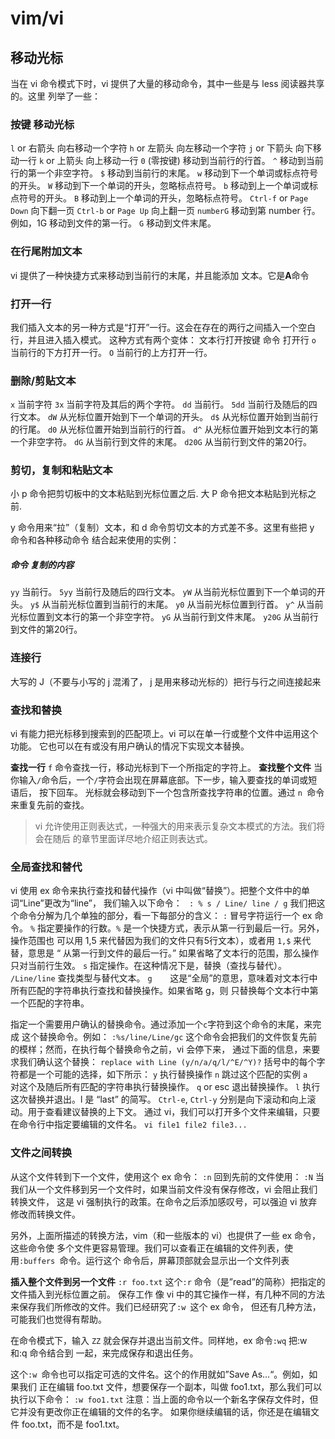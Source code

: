 # vim/vi
## 移动光标
当在 vi 命令模式下时，vi 提供了大量的移动命令，其中一些是与 less 阅读器共享的。这里 列举了一些：

### 按键	移动光标
```l``` or 右箭头	向右移动一个字符
```h``` or 左箭头	向左移动一个字符
 ```j``` or 下箭头	向下移动一行
 ```k``` or 上箭头	向上移动一行
 ```0``` (零按键)	移动到当前行的行首。
 ```^```	移动到当前行的第一个非空字符。
 ```$```	移动到当前行的末尾。
 ```w```	移动到下一个单词或标点符号的开头。
 ```W```	移动到下一个单词的开头，忽略标点符号。
 ```b```	移动到上一个单词或标点符号的开头。
 ```B```	移动到上一个单词的开头，忽略标点符号。
```Ctrl-f``` or ```Page Down```	向下翻一页
```Ctrl-b``` or ```Page Up```	向上翻一页
```numberG```	移动到第 number 行。例如，1G 移动到文件的第一行。
```G```	移动到文件末尾。

### 在行尾附加文本
vi 提供了一种快捷方式来移动到当前行的末尾，并且能添加 文本。它是**A**命令
### 打开一行
我们插入文本的另一种方式是“打开”一行。这会在存在的两行之间插入一个空白行，并且进入插入模式。 这种方式有两个变体：
文本行打开按键
命令	打开行
```o```	当前行的下方打开一行。
```O```	当前行的上方打开一行。
### 删除/剪贴文本
```x```	   当前字符
```3x```	当前字符及其后的两个字符。
```dd```	当前行。
```5dd```	当前行及随后的四行文本。
```dW```	从光标位置开始到下一个单词的开头。
```d$```	从光标位置开始到当前行的行尾。
```d0```	从光标位置开始到当前行的行首。
```d^```	从光标位置开始到文本行的第一个非空字符。
```dG```	从当前行到文件的末尾。
```d20G```	从当前行到文件的第20行。

### 剪切，复制和粘贴文本
小 p 命令把剪切板中的文本粘贴到光标位置之后.
大 P 命令把文本粘贴到光标之前.

y 命令用来“拉”（复制）文本，和 d 命令剪切文本的方式差不多。这里有些把 y 命令和各种移动命令 结合起来使用的实例：

##### 命令	复制的内容
```yy```	当前行。
```5yy```	当前行及随后的四行文本。
```yW```	从当前光标位置到下一个单词的开头。
```y$```	从当前光标位置到当前行的末尾。
```y0```	从当前光标位置到行首。
```y^```	从当前光标位置到文本行的第一个非空字符。
```yG```	从当前行到文件末尾。
```y20G```	从当前行到文件的第20行。

### 连接行
大写的 J（不要与小写的 j 混淆了， j 是用来移动光标的）把行与行之间连接起来

### 查找和替换
vi 有能力把光标移到搜索到的匹配项上。vi 可以在单一行或整个文件中运用这个功能。 它也可以在有或没有用户确认的情况下实现文本替换。

**查找一行**
```f``` 命令查找一行，移动光标到下一个所指定的字符上。
**查找整个文件**
当你输入```/```命令后，一个```/```字符会出现在屏幕底部。下一步，输入要查找的单词或短语后， 按下回车。
光标就会移动到下一个包含所查找字符串的位置。通过 ```n ```命令来重复先前的查找。
> vi 允许使用正则表达式，一种强大的用来表示复杂文本模式的方法。我们将会在随后 的章节里面详尽地介绍正则表达式。

### 全局查找和替代
vi 使用 ex 命令来执行查找和替代操作（vi 中叫做“替换”）。把整个文件中的单词“Line”更改为“line”， 我们输入以下命令：
 ``` : % s / Line/ line / g```
我们把这个命令分解为几个单独的部分，看一下每部分的含义：
```:```	冒号字符运行一个 ex 命令。
```%```	指定要操作的行数。```%``` 是一个快捷方式，表示从第一行到最后一行。另外，操作范围也 可以用 1,5 来代替因为我们的文件只有5行文本），或者用 ```1,$``` 来代替，意思是 “ 从第一行到文件的最后一行。” 如果省略了文本行的范围，那么操作只对当前行生效。
```s```	指定操作。在这种情况下是，替换（查找与替代）。
```/Line/line```	查找类型与替代文本。
```g	```这是“全局”的意思，意味着对文本行中所有匹配的字符串执行查找和替换操作。如果省略 g，则 只替换每个文本行中第一个匹配的字符串。

指定一个需要用户确认的替换命令。通过添加一个```c```字符到这个命令的末尾，来完成 这个替换命令。例如：
```:%s/line/Line/gc```
这个命令会把我们的文件恢复先前的模样；然而，在执行每个替换命令之前，vi 会停下来， 通过下面的信息，来要求我们确认这个替换：
```replace with Line (y/n/a/q/l/^E/^Y)?```
括号中的每个字符都是一个可能的选择，如下所示：
```y```	执行替换操作
```n```	跳过这个匹配的实例
```a	```对这个及随后所有匹配的字符串执行替换操作。
```q``` or esc	退出替换操作。
```l```	执行这次替换并退出。l 是 “last” 的简写。
```Ctrl-e```, ```Ctrl-y```	分别是向下滚动和向上滚动。用于查看建议替换的上下文。
通过 vi，我们可以打开多个文件来编辑，只要在命令行中指定要编辑的文件名。
```vi file1 file2 file3...```
### 文件之间转换
从这个文件转到下一个文件，使用这个 ex 命令：
```:n```
回到先前的文件使用：
```:N```
当我们从一个文件移到另一个文件时，如果当前文件没有保存修改，vi 会阻止我们转换文件， 这是 vi 强制执行的政策。在命令之后添加感叹号，可以强迫 vi 放弃修改而转换文件。

另外，上面所描述的转换方法，vim（和一些版本的 vi）也提供了一些 ex 命令，这些命令使 多个文件更容易管理。我们可以查看正在编辑的文件列表，使用```:buffers ```命令。运行这个 命令后，屏幕顶部就会显示出一个文件列表

**插入整个文件到另一个文件**
```:r foo.txt```
这个```:r``` 命令（是”read”的简称）把指定的文件插入到光标位置之前。
保存工作
像 vi 中的其它操作一样，有几种不同的方法来保存我们所修改的文件。我们已经研究了```:w ```这个 ex 命令， 但还有几种方法，可能我们也觉得有帮助。

在命令模式下，输入 ```ZZ``` 就会保存并退出当前文件。同样地，ex 命令```:wq``` 把:w 和:q 命令结合到 一起，来完成保存和退出任务。

这个```:w ```命令也可以指定可选的文件名。这个的作用就如”Save As…“。例如，如果我们 正在编辑 foo.txt 文件，想要保存一个副本，叫做 foo1.txt，那么我们可以执行以下命令：
```:w foo1.txt```
注意：当上面的命令以一个新名字保存文件时，但它并没有更改你正在编辑的文件的名字。 如果你继续编辑的话，你还是在编辑文件 foo.txt，而不是 foo1.txt。
